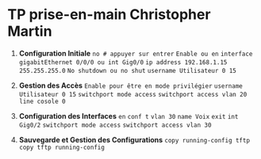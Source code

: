 # TP prise-en-main Christopher Martin

1. **Configuration Initiale**
    ` no # appuyer sur entrer `
    ` Enable ou en `
    ` interface gigabitEthernet 0/0/0 ou int Gig0/0 `
    ` ip address 192.168.1.15 255.255.255.0 `
    ` No shutdown ou no shut `
    ` username Utilisateur 0 15 `

2. **Gestion des Accès**
    ` Enable pour être en mode privilégier `
    ` username Utilisateur 0 15 `
    ` switchport mode access `
    ` switchport access vlan 20 `
    ` line cosole 0 `
    

3. **Configuration des Interfaces**
    ` en `
    ` conf t `
    ` vlan 30 `
    ` name Voix `
    ` exit `
    ` int Gig0/2 `
    ` switchport mode access `
    ` switchport access vlan 30 `


4. **Sauvegarde et Gestion des Configurations**
    ` copy running-config tftp `
    ` copy tftp running-config `